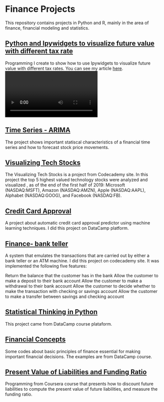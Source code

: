 # Finance Projects
This repository contains projects in Python and R, mainly in the area of finance, financial modeling and statistics.


## [Python and Ipywidgets to visualize future value with different tax rate](https://github.com/ssilvacris/Finance-Projects/blob/master/MEDIUM-002.ipynb)

Programming I create to show how to use Ipywidgets to visualize future value with different tax rates. You can see my article [here](https://bit.ly/352l9mc).
![Future Value](ipywidget_fv.mov)

## [Time Series - ARIMA](https://github.com/ssilvacris/Finance-Projects/tree/master/ARIMA)

The project shows important statiscal characteristics of a financial time series and how to forecast stock price movements.


## [Visualizing Tech Stocks](https://github.com/ssilvacris/Finance-Projects/blob/master/visualizing_tech_stocks_1.ipynb) 

The Visualizing Tech Stocks is a project from Codecademy site. In this project the top 5 highest valued technology stocks were analyzed and visualized , as of the end of the first half of 2019: Microsoft (NASDAQ:MSFT), Amazon (NASDAQ:AMZN), Apple (NASDAQ:AAPL), Alphabet (NASDAQ:GOOG), and Facebook (NASDAQ:FB).

## [Credit Card Approval](https://github.com/ssilvacris/Finance-Projects/blob/master/Credit-Card-Approvals.ipynb)

A project about automatic credit card approval predictor using machine learning techniques. I did this project on DataCamp platform.

## [Finance- bank teller](https://github.com/ssilvacris/Finance-Projects/blob/master/bank_teller_Cris.ipynb)

A system that emulates the transactions that are carried out by either a bank teller or an ATM machine.
I did this project on codecademy site. It was implemented the following five features:

Return the balance that the customer has in the bank
Allow the customer to make a deposit to their bank account
Allow the customer to make a withdrawal to their bank account
Allow the customer to decide whether to make the transaction with checking or savings account
Allow the customer to make a transfer between savings and checking account


## [Statistical Thinking in Python](https://github.com/ssilvacris/Finance-Projects/blob/master/Statistical_Python.ipynb)

This project came from DataCamp course plataform.

## [Financial Concepts](https://github.com/ssilvacris/Finance-Projects/blob/master/Financial_Concepts-I.ipynb)

Some codes about basic principles of finance essential for making important financial decisions.
The examples are from DataCamp course.


## [Present Value of Liabilities and Funding Ratio](https://github.com/ssilvacris/Finance-Projects/blob/master/PV_Liabilities.ipynb)

Programming from Coursera course that presents how to discount future liabilities to compute the present value of future liabilities, and measure the funding ratio.




